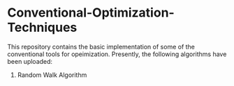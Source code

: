 # Conventional-Optimization-Techniques

This repository contains the basic implementation of some of the conventional tools for opeimization.
Presently, the following algorithms have been uploaded:
1. Random Walk Algorithm
